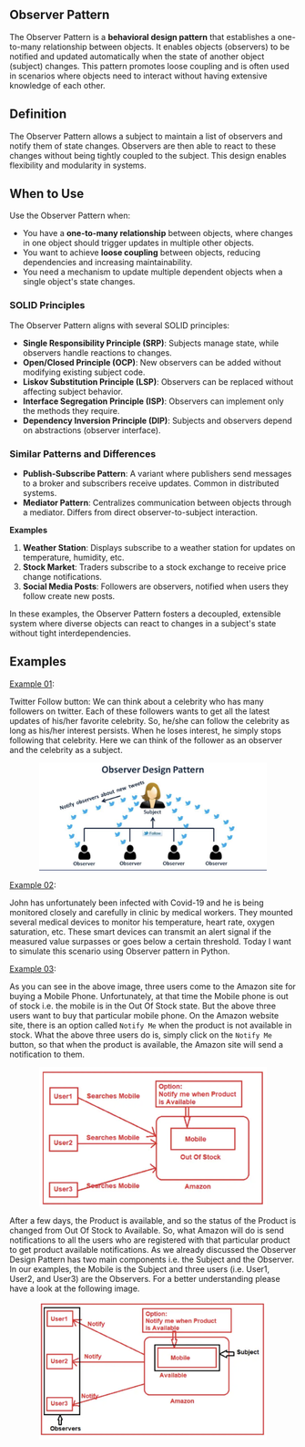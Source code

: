 ## Observer Pattern

The Observer Pattern is a **behavioral design pattern** that establishes a one-to-many relationship between objects. It enables objects (observers) to be notified and updated automatically when the state of another object (subject) changes. This pattern promotes loose coupling and is often used in scenarios where objects need to interact without having extensive knowledge of each other.

## Definition

The Observer Pattern allows a subject to maintain a list of observers and notify them of state changes. Observers are then able to react to these changes without being tightly coupled to the subject. This design enables flexibility and modularity in systems.

## When to Use

Use the Observer Pattern when:

- You have a **one-to-many relationship** between objects, where changes in one object should trigger updates in multiple other objects.
- You want to achieve **loose coupling** between objects, reducing dependencies and increasing maintainability.
- You need a mechanism to update multiple dependent objects when a single object's state changes.

### SOLID Principles

The Observer Pattern aligns with several SOLID principles:

- **Single Responsibility Principle (SRP)**: Subjects manage state, while observers handle reactions to changes.
- **Open/Closed Principle (OCP)**: New observers can be added without modifying existing subject code.
- **Liskov Substitution Principle (LSP)**: Observers can be replaced without affecting subject behavior.
- **Interface Segregation Principle (ISP)**: Observers can implement only the methods they require.
- **Dependency Inversion Principle (DIP)**: Subjects and observers depend on abstractions (observer interface).

### Similar Patterns and Differences

- **Publish-Subscribe Pattern**: A variant where publishers send messages to a broker and subscribers receive updates. Common in distributed systems.
- **Mediator Pattern**: Centralizes communication between objects through a mediator. Differs from direct observer-to-subject interaction.

**Examples**

1. **Weather Station**: Displays subscribe to a weather station for updates on temperature, humidity, etc.
2. **Stock Market**: Traders subscribe to a stock exchange to receive price change notifications.
3. **Social Media Posts**: Followers are observers, notified when users they follow create new posts.

In these examples, the Observer Pattern fosters a decoupled, extensible system where diverse objects can react to changes in a subject's state without tight interdependencies.

## Examples

[Example 01](01_folowers.py):

Twitter Follow button:  We can think about a celebrity who has many followers on twitter. Each of these followers wants to get all the latest updates of his/her favorite celebrity. So, he/she can follow the celebrity as long as his/her interest persists. When he loses interest, he simply stops following that celebrity. Here we can think of the follower as an observer and the celebrity as a subject.

<p align="center">
    <img src="img/ex01.png" alt="Example Image" width="400px" height="auto" />
</p>


[Example 02](02_covid_patient.py):

John has unfortunately been infected with Covid-19 and he is being monitored closely and carefully in clinic by medical workers. They mounted several medical devices to monitor his temperature, heart rate, oxygen saturation, etc. These smart devices can transmit an alert signal if the measured value surpasses or goes below a certain threshold. Today I want to simulate this scenario using Observer pattern in Python.


[Example 03](03_notify_me.py):

As you can see in the above image, three users come to the Amazon site for buying a Mobile Phone. Unfortunately, at that time the Mobile phone is out of stock i.e. the mobile is in the Out Of Stock state. But the above three users want to buy that particular mobile phone. On the Amazon website site, there is an option called `Notify Me` when the product is not available in stock. What the above three users do is, simply click on the `Notify Me` button, so that when the product is available, the Amazon site will send a notification to them.

<p align="center">
    <img src="img/ex03.png" alt="Example Image" width="400px" height="auto" />
</p>


After a few days, the Product is available, and so the status of the Product is changed from Out Of Stock to Available. So, what Amazon will do is send notifications to all the users who are registered with that particular product to get product available notifications. As we already discussed the Observer Design Pattern has two main components i.e. the Subject and the Observer. In our examples, the Mobile is the Subject and three users (i.e. User1, User2, and User3) are the Observers. For a better understanding please have a look at the following image.

<p align="center">
    <img src="img/ex03_2.png" alt="Example Image" width="400px" height="auto" />
</p>